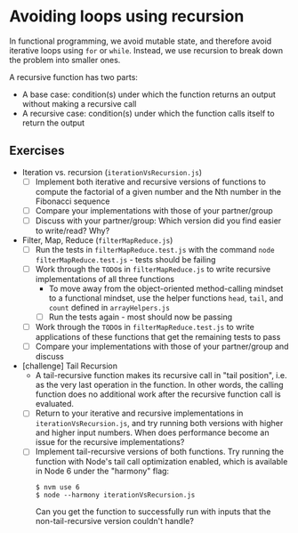 # Avoiding loops using recursion

In functional programming, we avoid mutable state, and therefore avoid iterative loops using `for` or `while`.
Instead, we use recursion to break down the problem into smaller ones.

A recursive function has two parts:
- A base case: condition(s) under which the function returns an output without making a recursive call  
- A recursive case: condition(s) under which the function calls itself to return the output

## Exercises

- Iteration vs. recursion (`iterationVsRecursion.js`)
  - [ ] Implement both iterative and recursive versions of functions to compute the factorial of a given number and the Nth number in the Fibonacci sequence
  - [ ] Compare your implementations with those of your partner/group
  - [ ] Discuss with your partner/group: Which version did you find easier to write/read? Why?

- Filter, Map, Reduce (`filterMapReduce.js`)
  - [ ] Run the tests in `filterMapReduce.test.js` with the command `node filterMapReduce.test.js` - tests should be failing
  - [ ] Work through the `TODO`s in `filterMapReduce.js` to write recursive implementations of all three functions
    - To move away from the object-oriented method-calling mindset to a functional mindset, use the helper functions `head`, `tail`, and `count` defined in `arrayHelpers.js`
    - [ ] Run the tests again - most should now be passing
  - [ ] Work through the `TODO`s in `filterMapReduce.test.js` to write applications of these functions that get the remaining tests to pass
  - [ ] Compare your implementations with those of your partner/group and discuss

- [challenge] Tail Recursion
  - A tail-recursive function makes its recursive call in "tail position", i.e. as the very last operation in the function. In other words, the calling function does no additional work after the recursive function call is evaluated.
  - [ ] Return to your iterative and recursive implementations in `iterationVsRecursion.js`, and try running both versions with higher and higher input numbers. When does performance become an issue for the recursive implementations?
  - [ ] Implement tail-recursive versions of both functions. Try running the function with Node's tail call optimization enabled, which is available in Node 6 under the "harmony" flag:
    ```
    $ nvm use 6
    $ node --harmony iterationVsRecursion.js
    ```
    Can you get the function to successfully run with inputs that the non-tail-recursive version couldn't handle?
